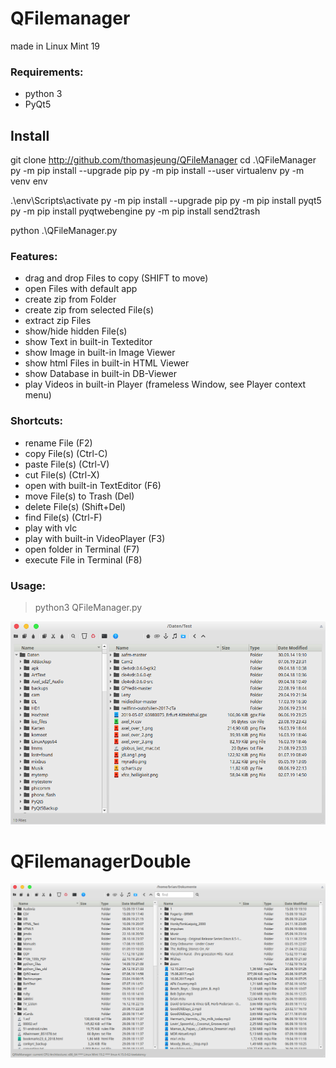 # QFilemanager

made in Linux Mint 19

### Requirements:

- python 3
- PyQt5

## Install
git clone http://github.com/thomasjeung/QFileManager
cd .\QFileManager\
py -m pip install --upgrade pip
py -m pip install --user virtualenv
py -m venv env

.\env\Scripts\activate
py -m pip install --upgrade pip
py -m pip install pyqt5
py -m pip install pyqtwebengine
py -m pip install send2trash

python .\QFileManager.py


### Features:
- drag and drop Files to copy (SHIFT to move)
- open Files with default app
- create zip from Folder
- create zip from selected File(s)
- extract zip Files
- show/hide hidden File(s)
- show Text in built-in Texteditor
- show Image in built-in Image Viewer
- show html Files in built-in HTML Viewer
- show Database in built-in DB-Viewer
- play Videos in built-in Player (frameless Window, see Player context menu)

### Shortcuts:
- rename File (F2)
- copy File(s) (Ctrl-C)
- paste File(s) (Ctrl-V)
- cut File(s) (Ctrl-X)
- open with built-in TextEditor (F6)
- move File(s) to Trash (Del)
- delete File(s) (Shift+Del)
- find File(s) (Ctrl-F)
- play with vlc
- play with built-in VideoPlayer (F3)
- open folder in Terminal (F7)
- execute File in Terminal (F8)

### Usage:

> python3 QFileManager.py

![screenshot](https://github.com/Axel-Erfurt/QFilemanager/blob/master/screenshot2.png)

# QFilemanagerDouble

![screenshot](https://github.com/Axel-Erfurt/QFilemanager/blob/master/QFM_double.png)
